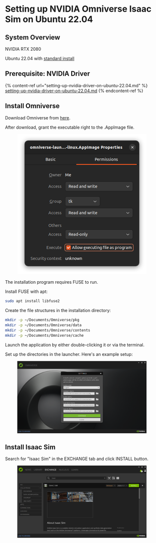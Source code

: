 # Setting up NVIDIA Omniverse Isaac Sim on Ubuntu 22.04

## System Overview

NVIDIA RTX 2080

Ubuntu 22.04 with [standard install](https://notes.tk233.xyz/tools/ubuntu-22.04-standard-installation-procedure)

## Prerequisite: NVIDIA Driver

{% content-ref url="setting-up-nvidia-driver-on-ubuntu-22.04.md" %}
[setting-up-nvidia-driver-on-ubuntu-22.04.md](setting-up-nvidia-driver-on-ubuntu-22.04.md)
{% endcontent-ref %}



## Install Omniverse

Download Omniverse from [here](https://www.nvidia.com/en-us/omniverse/download/).

After download, grant the executable right to the .AppImage file.

<figure><img src="../../.gitbook/assets/image (1) (1) (2) (2).png" alt=""><figcaption></figcaption></figure>

The installation program requires FUSE to run.

Install FUSE with apt:

```bash
sudo apt install libfuse2
```



Create the file structures in the installation directory:

```bash
mkdir -p ~/Documents/Omniverse/pkg
mkdir -p ~/Documents/Omniverse/data
mkdir -p ~/Documents/Omniverse/contents
mkdir -p ~/Documents/Omniverse/cache
```





Launch the application by either double-clicking it or via the terminal.

Set up the directories in the launcher. Here's an example setup:

<figure><img src="../../.gitbook/assets/image (209).png" alt=""><figcaption></figcaption></figure>

## Install Isaac Sim

Search for "Isaac Sim" in the EXCHANGE tab and click INSTALL button.

<figure><img src="../../.gitbook/assets/image (207).png" alt=""><figcaption></figcaption></figure>













